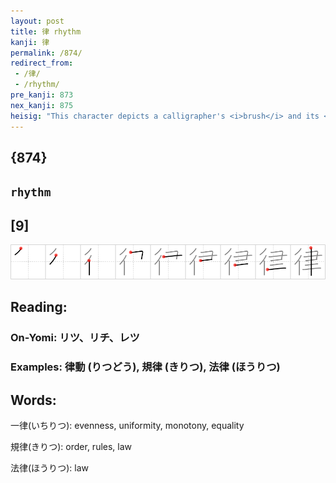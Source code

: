 ```yaml
---
layout: post
title: 律 rhythm
kanji: 律
permalink: /874/
redirect_from:
 - /律/
 - /rhythm/
pre_kanji: 873
nex_kanji: 875
heisig: "This character depicts a calligrapher's <i>brush</i> and its <b>rhythmic</b> sway as it flows down <i>a column</i> writing kanji on the way."
---
```


## {874}

## `rhythm`

## [9]

<div class="stroke"><img src="../images/E5BE8B.png" /></div>

## Reading:

### On-Yomi: リツ、リチ、レツ

### Examples: 律動 (りつどう), 規律 (きりつ), 法律 (ほうりつ)

## Words:

一律(いちりつ): evenness, uniformity, monotony, equality

規律(きりつ): order, rules, law

法律(ほうりつ): law

